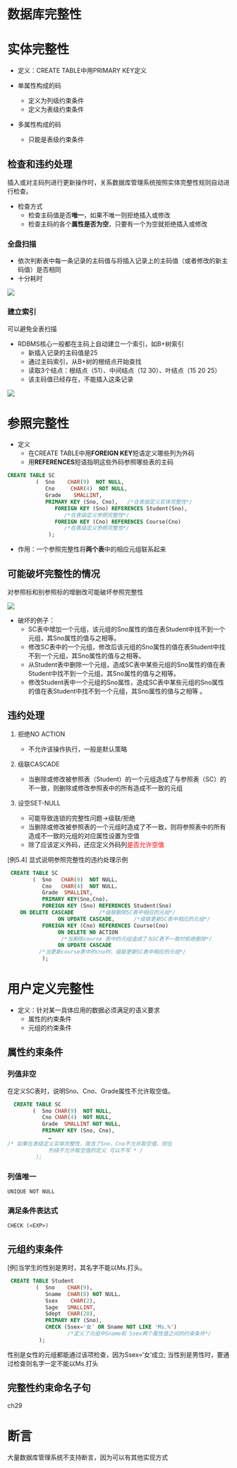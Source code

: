 
# 数据库完整性



# 实体完整性

- 定义：CREATE  TABLE中用PRIMARY KEY定义

- 单属性构成的码
	- 定义为列级约束条件
	- 定义为表级约束条件
- 多属性构成的码
	- 只能是表级约束条件

## 检查和违约处理

插入或对主码列进行更新操作时，关系数据库管理系统按照实体完整性规则自动进行检查。

- 检查方式
	- 检查主码值是否**唯一**，如果不唯一则拒绝插入或修改
	- 检查主码的各个**属性是否为空**，只要有一个为空就拒绝插入或修改

### 全盘扫描

- 依次判断表中每一条记录的主码值与将插入记录上的主码值（或者修改的新主码值）是否相同 
- 十分耗时

![](https://chillcharlie-img.oss-cn-hangzhou.aliyuncs.com/imgae/2023/03/30/bb6139b8c6fd2ac9d082d20fe560b891_202303301625016.png)



### 建立索引

可以避免全表扫描


- RDBMS核心一般都在主码上自动建立一个索引，如B+树索引
	- 新插入记录的主码值是25
	- 通过主码索引，从B+树的根结点开始查找
	- 读取3个结点：根结点（51）、中间结点（12 30）、叶结点（15 20 25）
	- 该主码值已经存在，不能插入这条记录

![](https://chillcharlie-img.oss-cn-hangzhou.aliyuncs.com/imgae/2023/03/30/cebff65b1c9f9f730292a61167a33aff_202303301626352.png)




# 参照完整性
- 定义
	- 在CREATE  TABLE中用**FOREIGN KEY**短语定义哪些列为外码
	- 用**REFERENCES**短语指明这些外码参照哪些表的主码 

```sql
CREATE TABLE SC
         (  Sno    CHAR(9)  NOT NULL, 
            Cno     CHAR(4)  NOT NULL,  
            Grade    SMALLINT,
            PRIMARY KEY (Sno, Cno),   /*在表级定义实体完整性*/
               FOREIGN KEY (Sno) REFERENCES Student(Sno),  
                  /*在表级定义参照完整性*/
               FOREIGN KEY (Cno) REFERENCES Course(Cno)    
                  /*在表级定义参照完整性*/
             );
```

- 作用：一个参照完整性将**两个表**中的相应元组联系起来

## 可能破坏完整性的情况

对参照标和别参照标的增删改可能破坏参照完整性

![](https://chillcharlie-img.oss-cn-hangzhou.aliyuncs.com/imgae/2023/03/30/caed6372466821154f5638e66471e2fb_202303301633439.png)

- 破坏的例子：
	- SC表中增加一个元组，该元组的Sno属性的值在表Student中找不到一个元组，其Sno属性的值与之相等。
	- 修改SC表中的一个元组，修改后该元组的Sno属性的值在表Student中找不到一个元组，其Sno属性的值与之相等。
	- 从Student表中删除一个元组，造成SC表中某些元组的Sno属性的值在表Student中找不到一个元组，其Sno属性的值与之相等。
	- 修改Student表中一个元组的Sno属性，造成SC表中某些元组的Sno属性的值在表Student中找不到一个元组，其Sno属性的值与之相等 。

## 违约处理

1. 拒绝NO ACTION
   - 不允许该操作执行，一般是默认策略
   
2. 级联CASCADE
   - 当删除或修改被参照表（Student）的一个元组造成了与参照表（SC）的不一致，则删除或修改参照表中的所有造成不一致的元组
   
3. 设空SET-NULL
   - 可能导致连锁的完整性问题->级联/拒绝
   - 当删除或修改被参照表的一个元组时造成了不一致，则将参照表中的所有造成不一致的元组的对应属性设置为空值
   - 除了应该定义外码，还应定义外码列<font color="#ff0000">是否允许空值 </font>


[例5.4]  显式说明参照完整性的违约处理示例
```SQL
 CREATE TABLE SC
        (  Sno   CHAR(9)  NOT NULL，
           Cno   CHAR(4)  NOT NULL，
           Grade  SMALLINT,
           PRIMARY KEY(Sno,Cno)， 			
           FOREIGN KEY (Sno) REFERENCES Student(Sno) 
	ON DELETE CASCADE        /*级联删除SC表中相应的元组*/
             	ON UPDATE CASCADE,      /*级联更新SC表中相应的元组*/
           FOREIGN KEY (Cno) REFERENCES Course(Cno)	                    
             	ON DELETE NO ACTION 	
                 /*当删除course 表中的元组造成了与SC表不一致时拒绝删除*/
             	ON UPDATE CASCADE   
      	  /*当更新course表中的cno时，级联更新SC表中相应的元组*/
           );
```

# 用户定义完整性

- 定义：针对某一具体应用的数据必须满足的语义要求 
	- 属性的约束条件
	- 元组的约束条件




## 属性约束条件

### 列值非空

在定义SC表时，说明Sno、Cno、Grade属性不允许取空值。

```sql
  CREATE TABLE SC
        (  Sno CHAR(9)  NOT NULL,	
           Cno CHAR(4)  NOT NULL,	
           Grade  SMALLINT NOT NULL,	
           PRIMARY KEY (Sno, Cno),  
             … 
/* 如果在表级定义实体完整性，隐含了Sno，Cno不允许取空值，则在  
             列级不允许取空值的定义 可以不写 * /
         ); 

```


### 列值唯一

`UNIQUE NOT NULL`


### 满足条件表达式

`CHECK (<EXP>)`




## 元组约束条件

[例]当学生的性别是男时，其名字不能以Ms.打头。

```SQL
 CREATE TABLE Student
         (  Sno    CHAR(9), 
            Sname  CHAR(8) NOT NULL，
            Ssex    CHAR(2),
            Sage   SMALLINT,
            Sdept  CHAR(20),
            PRIMARY KEY (Sno),
            CHECK (Ssex='女' OR Sname NOT LIKE 'Ms.%')
                   /*定义了元组中Sname和 Ssex两个属性值之间的约束条件*/
          );

```

性别是女性的元组都能通过该项检查，因为Ssex=‘女’成立;
当性别是男性时，要通过检查则名字一定不能以Ms.打头


## 完整性约束命名子句

ch29

# 断言

大量数据库管理系统不支持断言，因为可以有其他实现方式



